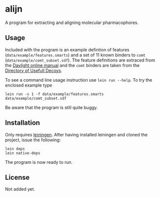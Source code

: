 # alijn

A program for extracting and aligning molecular pharmacophores.

## Usage

Included with the program is an example defintion of features (`data/example/features.smarts`) and a set of 11 known binders to `comt` (`data/example/comt_subset.sdf`).
The feature definitions are extraced from the [Daylight online manual](http://www.daylight.com/dayhtml_tutorials/languages/smarts/smarts_examples.html) and the `comt` binders are taken from the [Directory of Usefull Decoys](http://dud.docking.org/r2/).

To see a command line usage instruction use `lein run --help`.
To try the enclosed example type

    lein run -s 1 -f data/example/features.smarts data/example/comt_subset.sdf

Be aware that the program is still quite buggy.

## Installation

Only requires [leiningen](http://github.com/technomancy/leiningen).
After having installed leiningen and cloned the project, issue the following:

    lein deps
    lein native-deps

The program is now ready to run.

## License

Not added yet.
